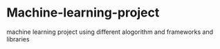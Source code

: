 # Machine-learning-project
machine learning project using different alogorithm and frameworks and libraries
